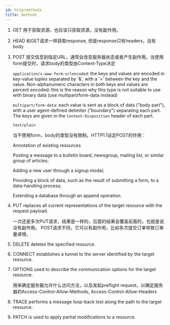 ```yaml
---
id: http/methods
title: methods
---
```


1. GET 用于获取资源，也应该只获取资源，没有副作用。

2. HEAD 和GET请求一样获取response, 但是response只有headers，没有body

3. POST 提交信息到指定URL，通常会改变服务器状态或者产生副作用。当使用form提交时，请求body的类型由Content-Type决定

    `application/x-www-form-urlencoded`: the keys and values are encoded in key-value tuples separated by '&', with a '=' between the key and the value. Non-alphanumeric characters in both keys and values are percent encoded: this is the reason why this type is not suitable to use with binary data (use multipart/form-data instead)

    `multipart/form-data`: each value is sent as a block of data ("body part"), with a user agent-defined delimiter ("boundary") separating each part. The keys are given in the `Content-Disposition` header of each part.

    `text/plain`

    当不使用form，body的类型没有限制。HTTP1.1设定POST的作用：

    Annotation of existing resources

    Posting a message to a bulletin board, newsgroup, mailing list, or similar group of articles;

    Adding a new user through a signup modal;

    Providing a block of data, such as the result of submitting a form, to a data-handling process;

    Extending a database through an append operation.

4. PUT replaces all current representations of the target resource with the request payload. 

    一次还是多次PUT请求，结果是一样的，后面的结果会覆盖前面的，也就是说没有副作用。
    POST请求不同，它可以有副作用，比如多次提交订单导致订单量递增。

5. DELETE deletes the specified resource.

6. CONNECT establishes a tunnel to the server identified by the target resource.

7. OPTIONS used to describe the communication options for the target resource.

    用来确定服务器允许什么访问方法，以及发起preflight request，以确定服务器的Access-Control-Allow-Methods, Access-Control-Allow-Headers

8. TRACE performs a message loop-back test along the path to the target resource.

9. PATCH is used to apply partial modifications to a resource.